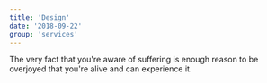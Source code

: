 ```yaml
---
title: 'Design'
date: '2018-09-22'
group: 'services'
---
```


The very fact that you're aware of suffering is enough reason to be overjoyed that you're alive and can experience it.